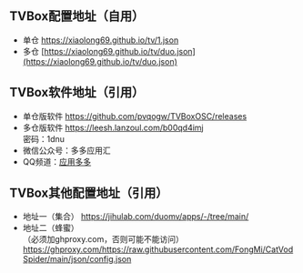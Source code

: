 ## TVBox配置地址（自用）
- 单仓 https://xiaolong69.github.io/tv/1.json
- 多仓 [https://xiaolong69.github.io/tv/duo.json](https://xiaolong69.github.io/tv/duo.json)

## TVBox软件地址（引用）
- 单仓版软件 https://github.com/pvqogw/TVBoxOSC/releases
- 多仓版软件 https://leesh.lanzoul.com/b00qd4imj  
密码：1dnu
- 微信公众号：多多应用汇
- QQ频道：[应用多多](https://qun.qq.com/qqweb/qunpro/share?_wv=3&_wwv=128&appChannel=share&inviteCode=1XbWa3rLtqN&businessType=9&from=181074&biz=ka&mainSourceId=share&subSourceId=others&jumpsource=shorturl#/out)

## TVBox其他配置地址（引用）
- 地址一（集合） https://jihulab.com/duomv/apps/-/tree/main/
- 地址二（蜂蜜）  
（必须加ghproxy.com，否则可能不能访问） https://ghproxy.com/https://raw.githubusercontent.com/FongMi/CatVodSpider/main/json/config.json